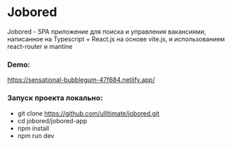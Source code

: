 # Jobored

Jobored - SPA приложение для поиска и управления вакансиями, написанное на Typescript + React.js на основе vite.js, и использованием react-router и mantine

### Demo: 
https://sensational-bubblegum-47f684.netlify.app/

### Запуск проекта локально:

- git clone https://github.com/ullltimate/jobored.git
- cd jobored/jobored-app
- npm install
- npm run dev
